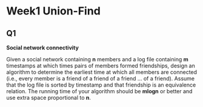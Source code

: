 # Week1 Union-Find

## Q1

**Social network connectivity** 

Given a social network containing **n** members and a log file containing **m** timestamps at which times pairs of members formed friendships, design an algorithm to determine the earliest time at which all members are connected (i.e., every member is a friend of a friend of a friend ... of a friend). Assume that the log file is sorted by timestamp and that friendship is an equivalence relation. The running time of your algorithm should be **mlogn**  or better and use extra space proportional to **n**.


